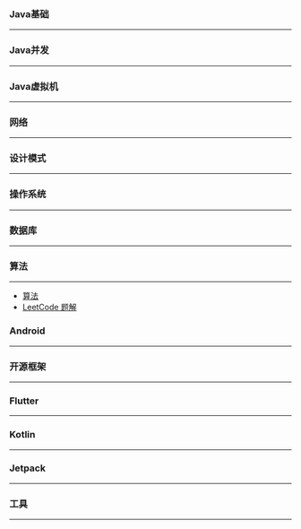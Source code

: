 

### Java基础
***


### Java并发
***


### Java虚拟机
***


### 网络
***


### 设计模式
***


### 操作系统
***


### 数据库
***


### 算法
***
* [算法]()
* [LeetCode 题解]()


### Android
***

### 开源框架
***


### Flutter
***


### Kotlin
***


### Jetpack
***

### 工具
***


